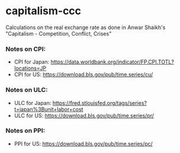 # capitalism-ccc
Calculations on the real exchange rate as done in Anwar Shaikh's "Capitalism - Competition, Conflict, Crises"

### Notes on CPI: 
 - CPI for Japan: https://data.worldbank.org/indicator/FP.CPI.TOTL?locations=JP
 - CPI for US: https://download.bls.gov/pub/time.series/cu/

### Notes on ULC: 
 - ULC for Japan: https://fred.stlouisfed.org/tags/series?t=japan%3Bunit+labor+cost
 - ULC for US: https://download.bls.gov/pub/time.series/pr/

### Notes on PPI: 
 - PPI for US: https://download.bls.gov/pub/time.series/pc/
